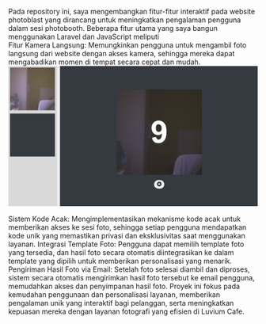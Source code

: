 Pada repository ini, saya mengembangkan fitur-fitur interaktif pada website photoblast yang dirancang untuk meningkatkan pengalaman pengguna dalam sesi photobooth. Beberapa fitur utama yang saya bangun menggunakan Laravel dan JavaScript meliputi
<br />
Fitur Kamera Langsung: Memungkinkan pengguna untuk mengambil foto langsung dari website dengan akses kamera, sehingga mereka dapat mengabadikan momen di tempat secara cepat dan mudah. <br />
![ 6 ]( https://github.com/Notevenmore/Photoblast/blob/main/Photoblast%20Image/6.png )

Sistem Kode Acak: Mengimplementasikan mekanisme kode acak untuk memberikan akses ke sesi foto, sehingga setiap pengguna mendapatkan kode unik yang memastikan privasi dan eksklusivitas saat menggunakan layanan.
Integrasi Template Foto: Pengguna dapat memilih template foto yang tersedia, dan hasil foto secara otomatis diintegrasikan ke dalam template yang dipilih untuk memberikan personalisasi yang menarik.
Pengiriman Hasil Foto via Email: Setelah foto selesai diambil dan diproses, sistem secara otomatis mengirimkan hasil foto tersebut ke email pengguna, memudahkan akses dan penyimpanan hasil foto.
Proyek ini fokus pada kemudahan penggunaan dan personalisasi layanan, memberikan pengalaman unik yang interaktif bagi pelanggan, serta meningkatkan kepuasan mereka dengan layanan fotografi yang efisien di Luvium Cafe.
 
 
